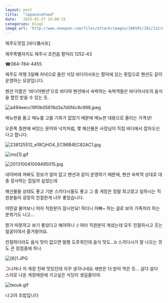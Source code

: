 ```yaml
---
layout: post
title:  "JapaneseFood"
date:   2015-05-27 19:00:15
categories: blog1
image_url: 'http://www.nemopan.com/files/attach/images/166591/181/112/005/%ED%9A%8C-%EA%B3%A0%EA%B8%B0_002.jpg'
---
```


제주도맛집 [바다漁사또]

제주특별자치도 제주시 조천읍 함덕리 1252-43

☎064-784-4455





제주도 여행 3일째 저녁으로 들린 식당 바다어사또는 함덕에 있는 횟집으로 펜션도 같이 운영하는 모양입니다.

펜션 이름은 '바다야펜션'으로 바다야 펜션에서 숙박하는 숙박객들은 바다어사또의 음식을 할인 받을 수 있는 듯.


![a494eecc19f0b05818d3a7d0f4c9c998.jpeg](https://pbs.twimg.com/profile_images/378800000164248656/a494eecc19f0b05818d3a7d0f4c9c998.jpeg)






메뉴판을 들고 메뉴를 고를 기회가 없었기 때문에 메뉴판 대용으로 올리는 가격샷!

오른쪽 칠판에 써있는 문어와 낙치처럼, 몇 해산물은 사장님이 직접 바다에서 잡아오신다고 합니다.




![238125512_e19CjHO4_EC96B4EC82AC1.jpg](http://www.e-applepie.com/data/file/ui_treview/238125512_e19CjHO4_EC96B4EC82AC1.jpg)




![mo[1].gif](http://365food.com/upload/mini/sunam/mo[1].gif)


![201310041008495015.jpg](http://www.toast.or.kr/upload/fckeditor/201310041008495015.jpg)


네이버에 쳐봐도 정보가 얼마 없고 펜션과 같이 운영하기 때문에, 펜션 숙박객 상대로 대충 장사하는 집일까 싶었는데

해산물들 상태도 좋고 기본 스끼다시들도 좋고 그 중 게장은 정말 최고였고 일하시는 직원분들이 굉장히 친절한게 너무 좋았습니다.

어떤걸 물어보니 여자 직원분이 잠시만요! 하더니 아빠~ 하는 걸로 보아 가족끼리 하는 분위기도 나고...

뭔가 따뜻하고 보기 좋았다고 해야하나 :) 여러 직원분이 계셨는데 모두 친절하시고 웃는 얼굴이여서 즐거웠어요.

친절하더라도 음식 맛이 없으면 말짱 도루묵인데 음식 맛도...b 스끼다시가 잘 나오는 것도 큰 장점중에 하나.


![[6]1.JPG](http://www.ilmicrab.co.kr/upfile/[6]1.JPG)

그나저나 저 게장 진짜 맛있던데 자꾸 생각나네요 세번은 더 받아 먹은 듯... 살다 살다 스끼로 나온 게장때문에 가고싶은 식당이 생길줄이야.

![teouk.gif](http://www.365food.com/upload/mini/nago/teouk.gif)

나고야 초밥입니다
